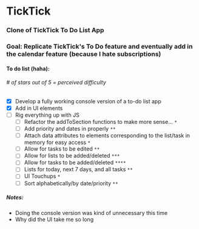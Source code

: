 # TickTick

### Clone of TickTick To Do List App

### Goal: Replicate TickTick's To Do feature and eventually add in the calendar feature (because I hate subscriptions)

#### To do list (haha):
###### _# of stars out of 5 = perceived difficulty_
- [x] Develop a fully working console version of a to-do list app
- [x] Add in UI elements
- [ ] Rig everything up with JS
  - [ ] Refactor the addToSection functions to make more sense... `*`
  - [ ] Add priority and dates in properly `**`
  - [ ] Attach data attributes to elements corresponding to the list/task in memory for easy access `*`
  - [ ] Allow for tasks to be edited `**`
  - [ ] Allow for lists to be added/deleted `***`
  - [ ] Allow for tasks to be added/deleted `****`
  - [ ] Lists for today, next 7 days, and all tasks `**`
  - [ ] UI Touchups `*`
  - [ ] Sort alphabetically/by date/priority `**`

##### Notes:
- Doing the console version was kind of unnecessary this time
- Why did the UI take me so long
